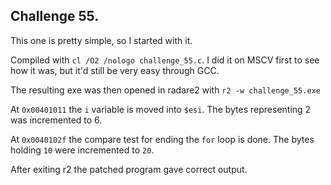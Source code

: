 ## Challenge 55.  

This one is pretty simple, so I started with it.

Compiled with `cl /O2 /nologo challenge_55.c`.  I did it on MSCV first to see how it was, but it'd still be very easy through GCC.

The resulting exe was then opened in radare2 with `r2 -w challenge_55.exe`

At `0x00401011` the `i` variable is moved into `$esi`.  The bytes representing 2 was incremented to 6.

At `0x0040102f` the compare test for ending the `for` loop is done.  The bytes holding `10` were incremented to `20`.

After exiting r2 the patched program gave correct output.
